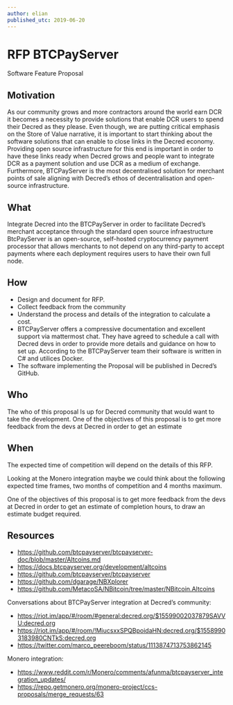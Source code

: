 ```yaml
---
author: elian
published_utc: 2019-06-20
---
```


# RFP BTCPayServer

Software Feature Proposal

## Motivation

As our community grows and more contractors around the world earn DCR it becomes a necessity to provide solutions that enable DCR users to spend their Decred as they please. Even though, we are putting critical emphasis on the Store of Value narrative, it is important to start thinking about the software solutions that can enable to close links in the Decred economy. Providing open source infrastructure for this end is important in order to have these links ready when Decred grows and people want to integrate DCR as a payment solution and use DCR as a medium of exchange. Furthermore, BTCPayServer is the most decentralised solution for merchant points of sale aligning with Decred’s ethos of decentralisation and open-source infrastructure. 

## What

Integrate Decred into the BTCPayServer in order to facilitate Decred’s merchant acceptance through the standard open source infraestructure BtcPayServer is an open-source, self-hosted cryptocurrency payment processor that allows merchants to not depend on any third-party to accept payments where each deployment requires users to have their own full node.

## How

- Design and document for RFP. 
- Collect feedback from the community 
- Understand the process and details of the integration to calculate a cost. 
- BTCPayServer offers a compressive documentation and excellent support via mattermost chat. They have agreed to schedule a call with Decred devs in order to provide more details and guidance on how to set up. According to the BTCPayServer team their software is written in C# and utilices Docker.
- The software implementing the Proposal will be published in Decred’s GitHub.

## Who

The who of this proposal Is up for Decred community that would want to take the development. One of the objectives of this proposal is to get more feedback from the devs at Decred in order to get an estimate  

## When

The expected time of competition will depend on the details of this RFP. 

Looking at the Monero integration maybe we could think about the following expected time frames, two months of competition and 4 months maximum. 

One of the objectives of this proposal is to get more feedback from the devs at Decred in order to get an estimate of completion hours, to draw an estimate budget required. 

## Resources

- https://github.com/btcpayserver/btcpayserver-doc/blob/master/Altcoins.md
- https://docs.btcpayserver.org/development/altcoins 
- https://github.com/btcpayserver/btcpayserver
- https://github.com/dgarage/NBXplorer
- https://github.com/MetacoSA/NBitcoin/tree/master/NBitcoin.Altcoins

Conversations about BTCPayServer integration at Decred’s community:

- https://riot.im/app/#/room/#general:decred.org/$15599002037879SAVVU:decred.org
- https://riot.im/app/#/room/!MiucsxxSPQBpoidaHN:decred.org/$15589903183980CNTkS:decred.org
- https://twitter.com/marco_peereboom/status/1113874713753862145

Monero integration:

- https://www.reddit.com/r/Monero/comments/afunma/btcpayserver_integration_updates/
- https://repo.getmonero.org/monero-project/ccs-proposals/merge_requests/63
